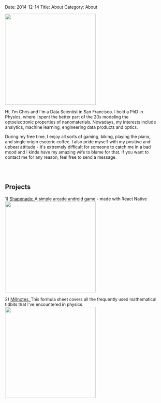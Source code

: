 Date: 2014-12-14
Title: About 
Category: About

<div class="col-md-6">
<img src="/assets/common/photo.jpg" width="300" class="image_center_style" >
<p>Hi, I'm Chris and I'm a Data Scientist in San Francisco. I hold a PhD in Physics, where I spent the better part of the 20s modeling the 
optoelectronic properties of nanomaterials. Nowadays, my interests include analytics, machine learning,  
engineering data products and optics.</p>      
   
<p>During my free time, I enjoy all sorts of gaming, biking, playing the piano, and single origin esoteric coffee. 
I also pride myself with my positive and upbeat attitude - it's extremely difficult
for someone to catch me in a bad mood and I kinda have my amazing wife to blame for that. If you want to contact me for 
any reason, feel free to send a message. </p>
 
<div class="text-center">
<a class="nounderline" href="http://linkedin.com/in/chrisvmiller/"><i class="fa fa-linkedin-square fa-5x" style="color:blue"></i></a>
<a class="nounderline" href="http://github.com/chrisvmiller"><i class="fa fa-github-square fa-5x" style="color:purple"></i></a>
<a class="nounderline" type="application/atom+xml" href="http://randomlyunique.com/feeds/chris-miller.atom.xml"><i class="fa fa-rss-square fa-5x" style="color:orange"></i></a>
<br><br>
</div>

</div>
<div class="col-md-6">
<h2 class="text-center">Projects</h2>
<p class="article-text">
1) <a class="nounderline" href="https://play.google.com/store/apps/details?id=com.shapenado&hl=en">Shapenado: </a>A simple arcade android game - made with React Native
<img src="/assets/common/shapenado.png" width="300" class="image_center_style" >
</p>

<p class="article-text">
2) <a class="nounderline" href="https://github.com/chrisvmiller/analytics/blob/master/millnotes/millnotes.pdf">Millnotes: </a>This formula sheet covers all the frequently used mathematical tidbits that I've encountered in physics.
<img src="/assets/common/millnotes.jpg" width="300" class="image_center_style" >    
</p>
</div>